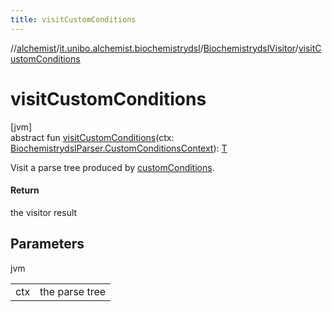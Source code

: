 ```yaml
---
title: visitCustomConditions
---
```

//[alchemist](../../../index.html)/[it.unibo.alchemist.biochemistrydsl](../index.html)/[BiochemistrydslVisitor](index.html)/[visitCustomConditions](visit-custom-conditions.html)



# visitCustomConditions



[jvm]\
abstract fun [visitCustomConditions](visit-custom-conditions.html)(ctx: [BiochemistrydslParser.CustomConditionsContext](../-biochemistrydsl-parser/-custom-conditions-context/index.html)): [T](../../it.unibo.alchemist.model.implementations.conditions/-neighborhood-present/index.html)



Visit a parse tree produced by [customConditions](../-biochemistrydsl-parser/custom-conditions.html).



#### Return



the visitor result



## Parameters


jvm

| | |
|---|---|
| ctx | the parse tree |




